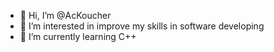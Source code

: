 - 👋 Hi, I’m @AcKoucher
- 👀 I’m interested in improve my skills in software developing
- 🌱 I’m currently learning C++

<!---
AcKoucher/AcKoucher is a ✨ special ✨ repository because its `README.md` (this file) appears on your GitHub profile.
You can click the Preview link to take a look at your changes.
--->
